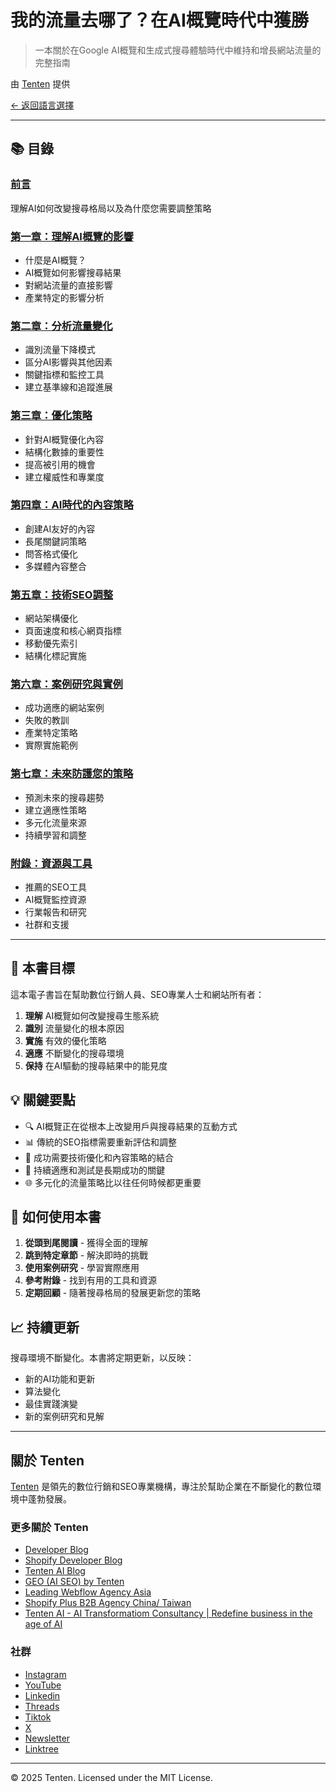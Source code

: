# 我的流量去哪了？在AI概覽時代中獲勝

> 一本關於在Google AI概覽和生成式搜尋體驗時代中維持和增長網站流量的完整指南

由 [Tenten](https://tenten.co) 提供

[← 返回語言選擇](../README.md)

---

## 📚 目錄

### [前言](chapters/introduction.md)
理解AI如何改變搜尋格局以及為什麼您需要調整策略

### [第一章：理解AI概覽的影響](chapters/chapter-01-understanding-ai-overviews.md)
- 什麼是AI概覽？
- AI概覽如何影響搜尋結果
- 對網站流量的直接影響
- 產業特定的影響分析

### [第二章：分析流量變化](chapters/chapter-02-analyzing-traffic-changes.md)
- 識別流量下降模式
- 區分AI影響與其他因素
- 關鍵指標和監控工具
- 建立基準線和追蹤進展

### [第三章：優化策略](chapters/chapter-03-optimization-strategies.md)
- 針對AI概覽優化內容
- 結構化數據的重要性
- 提高被引用的機會
- 建立權威性和專業度

### [第四章：AI時代的內容策略](chapters/chapter-04-content-strategy.md)
- 創建AI友好的內容
- 長尾關鍵詞策略
- 問答格式優化
- 多媒體內容整合

### [第五章：技術SEO調整](chapters/chapter-05-technical-seo.md)
- 網站架構優化
- 頁面速度和核心網頁指標
- 移動優先索引
- 結構化標記實施

### [第六章：案例研究與實例](chapters/chapter-06-case-studies.md)
- 成功適應的網站案例
- 失敗的教訓
- 產業特定策略
- 實際實施範例

### [第七章：未來防護您的策略](chapters/chapter-07-future-proofing.md)
- 預測未來的搜尋趨勢
- 建立適應性策略
- 多元化流量來源
- 持續學習和調整

### [附錄：資源與工具](chapters/appendix.md)
- 推薦的SEO工具
- AI概覽監控資源
- 行業報告和研究
- 社群和支援

---

## 🎯 本書目標

這本電子書旨在幫助數位行銷人員、SEO專業人士和網站所有者：

1. **理解** AI概覽如何改變搜尋生態系統
2. **識別** 流量變化的根本原因
3. **實施** 有效的優化策略
4. **適應** 不斷變化的搜尋環境
5. **保持** 在AI驅動的搜尋結果中的能見度

## 💡 關鍵要點

- 🔍 AI概覽正在從根本上改變用戶與搜尋結果的互動方式
- 📊 傳統的SEO指標需要重新評估和調整
- 🚀 成功需要技術優化和內容策略的結合
- 🔄 持續適應和測試是長期成功的關鍵
- 🌐 多元化的流量策略比以往任何時候都更重要

## 🚀 如何使用本書

1. **從頭到尾閱讀** - 獲得全面的理解
2. **跳到特定章節** - 解決即時的挑戰
3. **使用案例研究** - 學習實際應用
4. **參考附錄** - 找到有用的工具和資源
5. **定期回顧** - 隨著搜尋格局的發展更新您的策略

## 📈 持續更新

搜尋環境不斷變化。本書將定期更新，以反映：
- 新的AI功能和更新
- 算法變化
- 最佳實踐演變
- 新的案例研究和見解

---

## 關於 Tenten

[Tenten](https://tenten.co) 是領先的數位行銷和SEO專業機構，專注於幫助企業在不斷變化的數位環境中蓬勃發展。

### 更多關於 Tenten
- [Developer Blog](https://developer.tenten.co/)
- [Shopify Developer Blog](https://shopify.tenten.co/)
- [Tenten AI Blog](https://tenten.co/learning/)
- [GEO (AI SEO) by Tenten](https://geo.tenten.co/zh-tw)
- [Leading Webflow Agency Asia](https://tenten.co/solution/webflow-agency)
- [Shopify Plus B2B Agency China/ Taiwan](https://tenten.co/solution/shopify)
- [Tenten AI - AI Transformatiom Consultancy | Redefine business in the age of AI](https://tentenai.com/)

### 社群
- [Instagram](https://instagram.com/tenten.co)
- [YouTube](https://www.youtube.com/@tenten_ai)
- [Linkedin](https://www.linkedin.com/company/tentenco)
- [Threads](https://www.threads.net/@tenten.co)
- [Tiktok](https://www.tiktok.com/@tenten.ai)
- [X](https://x.com/tentencretaive)
- [Newsletter](https://tenten.co/page/company/newsletter)
- [Linktree](https://linktr.ee/tenten.co)

---

© 2025 Tenten. Licensed under the MIT License.